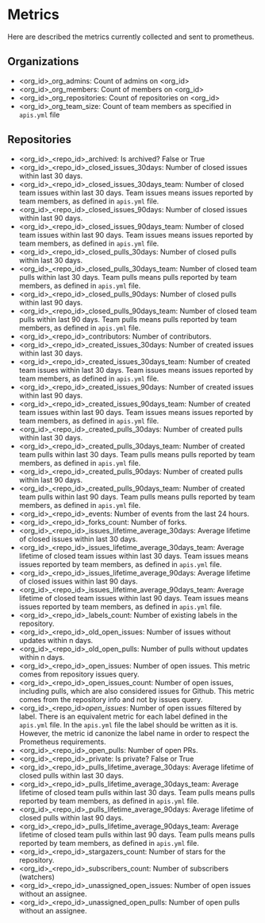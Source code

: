 # Metrics
Here are described the metrics currently collected and sent to prometheus.

## Organizations
* <org_id>_org_admins: Count of admins on <org_id>
* <org_id>_org_members: Count of members on <org_id>
* <org_id>_org_repositories: Count of repositories on <org_id>
* <org_id>_org_team_size: Count of team members as specified in `apis.yml` file

## Repositories
* <org_id>_<repo_id>_archived: Is archived? False or True
* <org_id>_<repo_id>_closed_issues_30days: Number of closed issues within last 30 days.
* <org_id>_<repo_id>_closed_issues_30days_team: Number of closed team issues within last 30 days. Team issues means issues reported by team members, as defined in `apis.yml` file.
* <org_id>_<repo_id>_closed_issues_90days: Number of closed issues within last 90 days.
* <org_id>_<repo_id>_closed_issues_90days_team: Number of closed team issues within last 90 days. Team issues means issues reported by team members, as defined in `apis.yml` file.
* <org_id>_<repo_id>_closed_pulls_30days: Number of closed pulls within last 30 days.
* <org_id>_<repo_id>_closed_pulls_30days_team: Number of closed team pulls within last 30 days. Team pulls means pulls reported by team members, as defined in `apis.yml` file.
* <org_id>_<repo_id>_closed_pulls_90days: Number of closed pulls within last 90 days.
* <org_id>_<repo_id>_closed_pulls_90days_team: Number of closed team pulls within last 90 days. Team pulls means pulls reported by team members, as defined in `apis.yml` file.
* <org_id>_<repo_id>_contributors: Number of contributors.
* <org_id>_<repo_id>_created_issues_30days: Number of created issues within last 30 days.
* <org_id>_<repo_id>_created_issues_30days_team: Number of created team issues within last 30 days. Team issues means issues reported by team members, as defined in `apis.yml` file.
* <org_id>_<repo_id>_created_issues_90days: Number of created issues within last 90 days.
* <org_id>_<repo_id>_created_issues_90days_team: Number of created team issues within last 90 days. Team issues means issues reported by team members, as defined in `apis.yml` file.
* <org_id>_<repo_id>_created_pulls_30days: Number of created pulls within last 30 days.
* <org_id>_<repo_id>_created_pulls_30days_team: Number of created team pulls within last 30 days. Team pulls means pulls reported by team members, as defined in `apis.yml` file.
* <org_id>_<repo_id>_created_pulls_90days: Number of created pulls within last 90 days.
* <org_id>_<repo_id>_created_pulls_90days_team: Number of created team pulls within last 90 days. Team pulls means pulls reported by team members, as defined in `apis.yml` file.
* <org_id>_<repo_id>_events: Number of events from the last 24 hours.
* <org_id>_<repo_id>_forks_count: Number of forks.
* <org_id>_<repo_id>_issues_lifetime_average_30days: Average lifetime of closed issues within last 30 days.
* <org_id>_<repo_id>_issues_lifetime_average_30days_team: Average lifetime of closed team issues within last 30 days. Team issues means issues reported by team members, as defined in `apis.yml` file.
* <org_id>_<repo_id>_issues_lifetime_average_90days: Average lifetime of closed issues within last 90 days.
* <org_id>_<repo_id>_issues_lifetime_average_90days_team: Average lifetime of closed team issues within last 90 days. Team issues means issues reported by team members, as defined in `apis.yml` file.
* <org_id>_<repo_id>_labels_count: Number of existing labels in the repository.
* <org_id>_<repo_id>_old_open_issues: Number of issues without updates within n days.
* <org_id>_<repo_id>_old_open_pulls: Number of pulls without updates within n days.
* <org_id>_<repo_id>_open_issues: Number of open issues. This metric comes from repository issues query.
* <org_id>_<repo_id>_open_issues_count: Number of open issues, including pulls, which are also considered issues for Github. This metric comes from the repository info and not by issues query.
* <org_id>_<repo_id>_open_issues_<label>: Number of open issues filtered by label. There is an equivalent metric for each label defined in the `apis.yml` file. In the `apis.yml` file the label should be written as it is. However, the metric id canonize the label name in order to respect the Prometheus requirements.
* <org_id>_<repo_id>_open_pulls: Number of open PRs.
* <org_id>_<repo_id>_private: Is private? False or True
* <org_id>_<repo_id>_pulls_lifetime_average_30days: Average lifetime of closed pulls within last 30 days.
* <org_id>_<repo_id>_pulls_lifetime_average_30days_team: Average lifetime of closed team pulls within last 30 days. Team pulls means pulls reported by team members, as defined in `apis.yml` file.
* <org_id>_<repo_id>_pulls_lifetime_average_90days: Average lifetime of closed pulls within last 90 days.
* <org_id>_<repo_id>_pulls_lifetime_average_90days_team: Average lifetime of closed team pulls within last 90 days. Team pulls means pulls reported by team members, as defined in `apis.yml` file.
* <org_id>_<repo_id>_stargazers_count: Number of stars for the repository.
* <org_id>_<repo_id>_subscribers_count: Number of subscribers (watchers)
* <org_id>_<repo_id>_unassigned_open_issues: Number of open issues without an assignee.
* <org_id>_<repo_id>_unassigned_open_pulls: Number of open pulls without an assignee.
